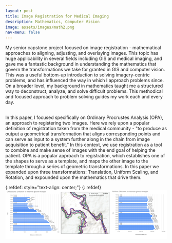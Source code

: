 ```yaml
---
layout: post
title: Image Registration for Medical Imaging  
description: Mathematics, Computer Vision 
image: assets/images/math2.png
nav-menu: false
---
```


My senior capstone project focused on image registration - mathematical approaches to aligning, adjusting, and overlaying images. This topic has huge applicability in several fields including GIS and medical imaging, and gave me a fantastic background in understanding the mathematics that govern the transformations we take for granted in GIS and computer vision. This was a useful bottom-up introduction to solving imagery-centric problems, and has influenced the way in which I approach problems since. On a broader level, my background in mathematics taught me a structured way to deconstruct, analyze, and solve difficult problems. This methodical and focused approach to problem solving guides my work each and every day. <br> <br> 

In this paper, I focused specifically on Ordinary Procrustes Analysis (OPA), an approach to registering two images. Here we rely upon a popular definition of registration taken from the medical community - "to produce as output a geometrical transformation that aligns corresponding points and can serve as input to a system further along in the chain from image acquisition to patient benefit.” In this context, we use registration as a tool to combine and make sense of images with the end goal of helping the patient. OPA is a popular approach to registration, which establishes one of the shapes to serve as a template, and maps the other image to the template through a series of geometric transformations. In this paper we expanded upon three transformations:  Translation, Uniform Scaling, and Rotation, and expounded upon the mathematics that drive them.  
 

{:refdef: style="text-align: center;"}
{: refdef}
![image1](/assets/images/glacier.png)
